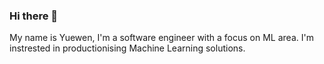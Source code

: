 ### Hi there 👋

My name is Yuewen, I'm a software engineer with a focus on ML area. I'm instrested in productionising Machine Learning solutions.
